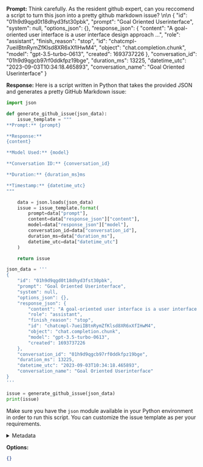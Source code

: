 **Prompt:**
Think carefully. As the resident github expert, can you reccomend a script to turn this json into a pretty github markdown issue? \n\n  {
    "id": "01h9d9qgd0t18dhyd3fst30pbk",
    "prompt": "Goal Oriented Userinterface",
    "system": null,
    "options_json": {},
    "response_json": {
      "content": "A goal-oriented user interface is a user interface design approach ...",
      "role": "assistant",
      "finish_reason": "stop",
      "id": "chatcmpl-7ueiIBtnRymZfKlsd8XR6xXfIHwM4",
      "object": "chat.completion.chunk",
      "model": "gpt-3.5-turbo-0613",
      "created": 1693737226
    },
    "conversation_id": "01h9d9qgcb97rf0ddkfpz19bge",
    "duration_ms": 13225,
    "datetime_utc": "2023-09-03T10:34:18.465893",
    "conversation_name": "Goal Oriented Userinterface"
  }

**Response:**
Here is a script written in Python that takes the provided JSON and generates a pretty GitHub Markdown issue:

```python
import json

def generate_github_issue(json_data):
    issue_template = """
**Prompt:** {prompt}

**Response:**
{content}

**Model Used:** {model}

**Conversation ID:** {conversation_id}

**Duration:** {duration_ms}ms

**Timestamp:** {datetime_utc}
"""

    data = json.loads(json_data)
    issue = issue_template.format(
        prompt=data["prompt"],
        content=data["response_json"]["content"],
        model=data["response_json"]["model"],
        conversation_id=data["conversation_id"],
        duration_ms=data["duration_ms"],
        datetime_utc=data["datetime_utc"]
    )

    return issue

json_data = '''
{
    "id": "01h9d9qgd0t18dhyd3fst30pbk",
    "prompt": "Goal Oriented Userinterface",
    "system": null,
    "options_json": {},
    "response_json": {
        "content": "A goal-oriented user interface is a user interface design approach ...",
        "role": "assistant",
        "finish_reason": "stop",
        "id": "chatcmpl-7ueiIBtnRymZfKlsd8XR6xXfIHwM4",
        "object": "chat.completion.chunk",
        "model": "gpt-3.5-turbo-0613",
        "created": 1693737226
    },
    "conversation_id": "01h9d9qgcb97rf0ddkfpz19bge",
    "duration_ms": 13225,
    "datetime_utc": "2023-09-03T10:34:18.465893",
    "conversation_name": "Goal Oriented Userinterface"
}
'''

issue = generate_github_issue(json_data)
print(issue)
```

Make sure you have the `json` module available in your Python environment in order to run this script. You can customize the issue template as per your requirements.

<details><summary>Metadata</summary>

- Duration: 16901 ms
- Datetime: 2023-09-19T21:50:46.176956
- Model: gpt-3.5-turbo-0613

</details>

**Options:**
```json
{}
```

